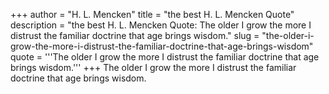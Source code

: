 +++
author = "H. L. Mencken"
title = "the best H. L. Mencken Quote"
description = "the best H. L. Mencken Quote: The older I grow the more I distrust the familiar doctrine that age brings wisdom."
slug = "the-older-i-grow-the-more-i-distrust-the-familiar-doctrine-that-age-brings-wisdom"
quote = '''The older I grow the more I distrust the familiar doctrine that age brings wisdom.'''
+++
The older I grow the more I distrust the familiar doctrine that age brings wisdom.

